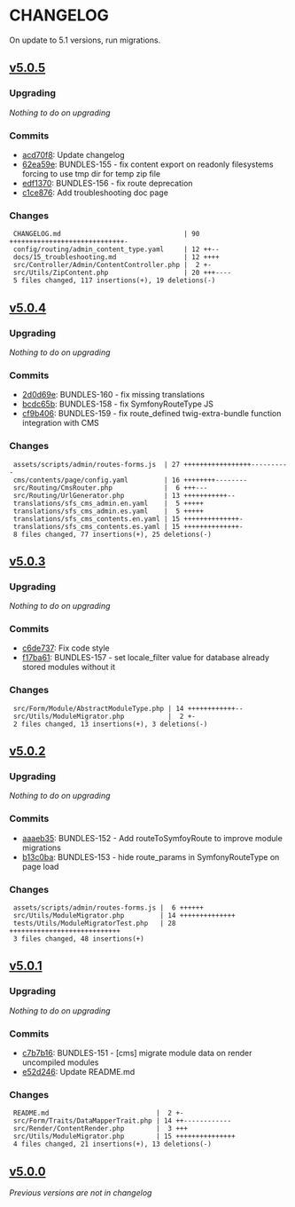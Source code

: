 # CHANGELOG

On update to 5.1 versions, run migrations.

## [v5.0.5](https://github.com/softspring/cms-bundle/releases/tag/v5.0.5)

### Upgrading

*Nothing to do on upgrading*

### Commits

- [acd70f8](https://github.com/softspring/cms-bundle/commit/acd70f8f31069d5940f394e8b4e1ce991fc248a1): Update changelog
- [62ea59e](https://github.com/softspring/cms-bundle/commit/62ea59e6b3fe9d16a8bbad567e74d20a482e7b4c): BUNDLES-155 - fix content export on readonly filesystems forcing to use tmp dir for temp zip file
- [edf1370](https://github.com/softspring/cms-bundle/commit/edf13705d165c9f0ae79c1809c010e32bc0dcd7c): BUNDLES-156 - fix route deprecation
- [c1ce876](https://github.com/softspring/cms-bundle/commit/c1ce8767f0ec98a27497d227be4e8f29f9521e6d): Add troubleshooting doc page

### Changes

```
 CHANGELOG.md                               | 90 +++++++++++++++++++++++++++++-
 config/routing/admin_content_type.yaml     | 12 ++--
 docs/15_troubleshooting.md                 | 12 ++++
 src/Controller/Admin/ContentController.php |  2 +-
 src/Utils/ZipContent.php                   | 20 +++----
 5 files changed, 117 insertions(+), 19 deletions(-)
```

## [v5.0.4](https://github.com/softspring/cms-bundle/releases/tag/v5.0.4)

### Upgrading

*Nothing to do on upgrading*

### Commits

- [2d0d69e](https://github.com/softspring/cms-bundle/commit/2d0d69e6677ef3a694ac968438536577d79a7722): BUNDLES-160 - fix missing translations
- [bcdc65b](https://github.com/softspring/cms-bundle/commit/bcdc65b628edb62fd434f768afa205f28578352b): BUNDLES-158 - fix SymfonyRouteType JS
- [cf9b406](https://github.com/softspring/cms-bundle/commit/cf9b4066592d5e5465bb39443b5a62fe58091b82): BUNDLES-159 - fix route_defined twig-extra-bundle function integration with CMS

### Changes

```
 assets/scripts/admin/routes-forms.js  | 27 +++++++++++++++++----------
 cms/contents/page/config.yaml         | 16 ++++++++--------
 src/Routing/CmsRouter.php             |  6 +++---
 src/Routing/UrlGenerator.php          | 13 +++++++++++--
 translations/sfs_cms_admin.en.yaml    |  5 +++++
 translations/sfs_cms_admin.es.yaml    |  5 +++++
 translations/sfs_cms_contents.en.yaml | 15 ++++++++++++++-
 translations/sfs_cms_contents.es.yaml | 15 ++++++++++++++-
 8 files changed, 77 insertions(+), 25 deletions(-)
```

## [v5.0.3](https://github.com/softspring/cms-bundle/releases/tag/v5.0.3)

### Upgrading

*Nothing to do on upgrading*

### Commits

- [c6de737](https://github.com/softspring/cms-bundle/commit/c6de73764001c6522fa98f8fc666c433c2192ca6): Fix code style
- [f17ba61](https://github.com/softspring/cms-bundle/commit/f17ba610e9aba197b30e113566d5384368ed4769): BUNDLES-157 - set locale_filter value for database already stored modules without it

### Changes

```
 src/Form/Module/AbstractModuleType.php | 14 ++++++++++++--
 src/Utils/ModuleMigrator.php           |  2 +-
 2 files changed, 13 insertions(+), 3 deletions(-)
```

## [v5.0.2](https://github.com/softspring/cms-bundle/releases/tag/v5.0.2)

### Upgrading

*Nothing to do on upgrading*

### Commits

- [aaaeb35](https://github.com/softspring/cms-bundle/commit/aaaeb35542437be93476052ed40a2e01e299af22): BUNDLES-152 - Add routeToSymfoyRoute to improve module migrations
- [b13c0ba](https://github.com/softspring/cms-bundle/commit/b13c0ba15e9f680129b8a5abc5b35945d70f2295): BUNDLES-153 - hide route_params in SymfonyRouteType on page load

### Changes

```
 assets/scripts/admin/routes-forms.js |  6 ++++++
 src/Utils/ModuleMigrator.php         | 14 ++++++++++++++
 tests/Utils/ModuleMigratorTest.php   | 28 ++++++++++++++++++++++++++++
 3 files changed, 48 insertions(+)
```

## [v5.0.1](https://github.com/softspring/cms-bundle/releases/tag/v5.0.1)

### Upgrading

*Nothing to do on upgrading*

### Commits

- [c7b7b16](https://github.com/softspring/cms-bundle/commit/c7b7b1609fc06ff19ef8605eb53234e93ffaef99): BUNDLES-151 - [cms] migrate module data on render uncompiled modules
- [e52d246](https://github.com/softspring/cms-bundle/commit/e52d2460084fda6974782b8464efb1c3162a4cd5): Update README.md

### Changes

```
 README.md                           |  2 +-
 src/Form/Traits/DataMapperTrait.php | 14 ++------------
 src/Render/ContentRender.php        |  3 +++
 src/Utils/ModuleMigrator.php        | 15 +++++++++++++++
 4 files changed, 21 insertions(+), 13 deletions(-)
```

## [v5.0.0](https://github.com/softspring/cms-bundle/releases/tag/v5.0.0)

*Previous versions are not in changelog*
